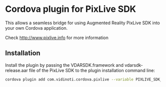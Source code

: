 # Cordova plugin for PixLive SDK

This allows a seamless bridge for using Augmented Reality PixLive SDK into your own Cordova application.

Check http://www.pixlive.info for more information

## Installation

Install the plugin by passing the VDARSDK.framework and vdarsdk-release.aar file of the PixLive SDK to the plugin installation command line:

```bash
cordova plugin add com.vidinoti.cordova.pixlive --variable PIXLIVE_SDK_IOS_LOCATION=\"path/to/VDARSDK.framework\" --variable PIXLIVE_SDK_ANDROID_LOCATION=\"path/to/android/vdarsdk-release.aar\"
```
